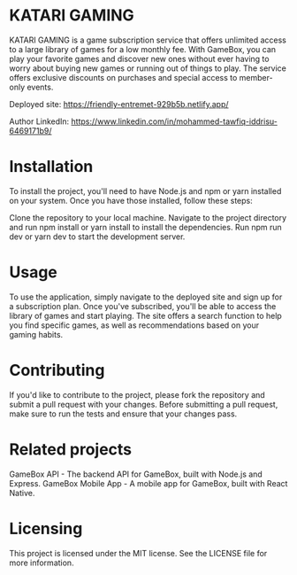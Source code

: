 # KATARI GAMING

KATARI GAMING is a game subscription service that offers unlimited access to a large library of games for a low monthly fee. With GameBox, you can play your favorite games and discover new ones without ever having to worry about buying new games or running out of things to play. The service offers exclusive discounts on purchases and special access to member-only events.

Deployed site: https://friendly-entremet-929b5b.netlify.app/

Author LinkedIn: https://www.linkedin.com/in/mohammed-tawfiq-iddrisu-6469171b9/


# Installation

To install the project, you'll need to have Node.js and npm or yarn installed on your system. Once you have those installed, follow these steps:

Clone the repository to your local machine.
Navigate to the project directory and run npm install or yarn install to install the dependencies.
Run npm run dev or yarn dev to start the development server.

# Usage
To use the application, simply navigate to the deployed site and sign up for a subscription plan. Once you've subscribed, you'll be able to access the library of games and start playing. The site offers a search function to help you find specific games, as well as recommendations based on your gaming habits.


# Contributing
If you'd like to contribute to the project, please fork the repository and submit a pull request with your changes. Before submitting a pull request, make sure to run the tests and ensure that your changes pass.


# Related projects
GameBox API - The backend API for GameBox, built with Node.js and Express.
GameBox Mobile App - A mobile app for GameBox, built with React Native.

# Licensing
This project is licensed under the MIT license. See the LICENSE file for more information.
